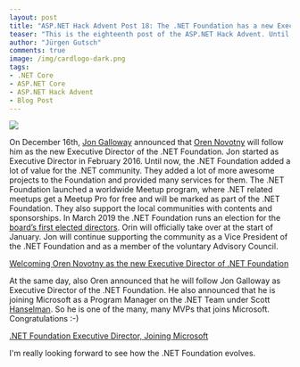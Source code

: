 ```yaml
---
layout: post
title: "ASP.NET Hack Advent Post 18: The .NET Foundation has a new Executive Director"
teaser: "This is the eighteenth post of the ASP.NET Hack Advent. Until December 24th I'm going to post a link to a good community resource per day and a few lines about it."
author: "Jürgen Gutsch"
comments: true
image: /img/cardlogo-dark.png
tags: 
- .NET Core
- ASP.NET Core
- ASP.NET Hack Advent
- Blog Post
---
```


![]({{site.baseurl}}/img/advent/advent.jpg)

On December 16th, [Jon Galloway](https://twitter.com/jongalloway) announced that [Oren Novotny](https://twitter.com/onovotny) will follow him as the new Executive Director of the .NET Foundation. Jon started as Executive Director in February 2016. Until now, the .NET Foundation added a lot of value for the .NET community. They added a lot of more awesome projects to the Foundation and provided many services for them. The .NET Foundation launched a worldwide Meetup program, where .NET related meetups get a Meetup Pro for free and will be marked as part of the .NET Foundation. They also support the local communities with contents and sponsorships. In March 2019 the .NET Foundation runs an election for the [board’s first elected directors](https://www.dotnetfoundation.org/about#team). Orin will officially take over at the start of January. Jon will continue supporting the community as a Vice President of the .NET Foundation and as a member of the voluntary Advisory Council.

[Welcoming Oren Novotny as the new Executive Director of .NET Foundation](https://www.dotnetfoundation.org/blog/2019/12/16/welcoming-oren-novotny-as-the-new-executive-director-of-net-foundation-)

At the same day, also Oren announced that he will follow Jon Galloway as Executive Director of the .NET Foundation. He also announced that he is joining Microsoft as a Program Manager on the .NET Team under Scott [Hanselman](https://twitter.com/shanselman). So he is one of the many, many MVPs that joins Microsoft. Congratulations :-)

[.NET Foundation Executive Director, Joining Microsoft](https://oren.codes/2019/12/16/net-foundation-executive-director-joining-microsoft/)

I'm really looking forward to see how the .NET Foundation evolves.